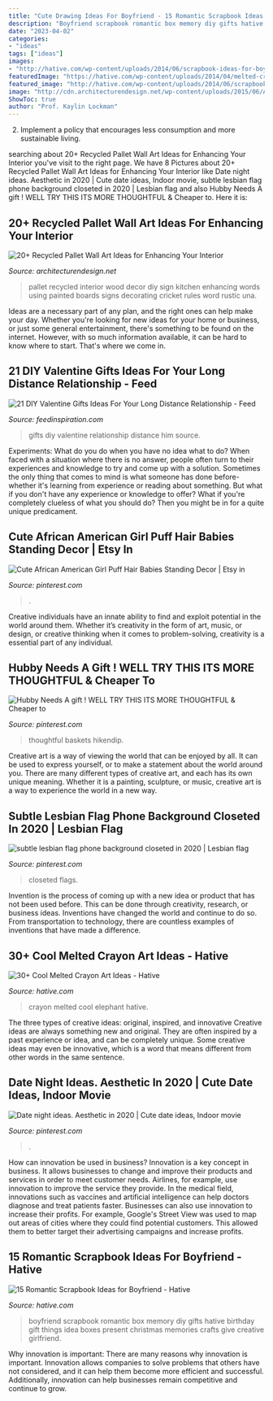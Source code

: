 ```yaml
---
title: "Cute Drawing Ideas For Boyfriend - 15 Romantic Scrapbook Ideas For Boyfriend"
description: "Boyfriend scrapbook romantic box memory diy gifts hative birthday gift things idea boxes present christmas memories crafts give creative girlfriend"
date: "2023-04-02"
categories:
- "ideas"
tags: ["ideas"]
images:
- "http://hative.com/wp-content/uploads/2014/06/scrapbook-ideas-for-boyfriend/14-scrapbook-ideas-for-lovers.jpg"
featuredImage: "https://hative.com/wp-content/uploads/2014/04/melted-crayon-art/21-melted-crayon-elephant.jpg"
featured_image: "http://hative.com/wp-content/uploads/2014/06/scrapbook-ideas-for-boyfriend/14-scrapbook-ideas-for-lovers.jpg"
image: "http://cdn.architecturendesign.net/wp-content/uploads/2015/06/AD-Pallet-Wall-Art-7.jpg"
ShowToc: true
author: "Prof. Kaylin Lockman"
---
```



2. Implement a policy that encourages less consumption and more sustainable living. 

	

		
searching about 20+ Recycled Pallet Wall Art Ideas for Enhancing Your Interior you've visit to the right page. We have 8 Pictures about 20+ Recycled Pallet Wall Art Ideas for Enhancing Your Interior like Date night ideas. Aesthetic in 2020 | Cute date ideas, Indoor movie, subtle lesbian flag phone background closeted in 2020 | Lesbian flag and also Hubby Needs A gift ! WELL TRY THIS ITS MORE THOUGHTFUL &amp; Cheaper to. Here it is:
		
    
## 20+ Recycled Pallet Wall Art Ideas For Enhancing Your Interior

<img loading=lazy src="http://cdn.architecturendesign.net/wp-content/uploads/2015/06/AD-Pallet-Wall-Art-7.jpg" onerror="this.onerror=null;this.src='https://tse3.mm.bing.net/th?id=OIP.Q3UQX1J8h8p5UFXXuB7W6gHaQP&amp;pid=15.1';" alt="20+ Recycled Pallet Wall Art Ideas for Enhancing Your Interior">

_Source: architecturendesign.net_

>pallet recycled interior wood decor diy sign kitchen enhancing words using painted boards signs decorating cricket rules word rustic una. 

	

Ideas are a necessary part of any plan, and the right ones can help make your day. Whether you're looking for new ideas for your home or business, or just some general entertainment, there's something to be found on the internet. However, with so much information available, it can be hard to know where to start. That's where we come in.

    
## 21 DIY Valentine Gifts Ideas For Your Long Distance Relationship - Feed

<img loading=lazy src="http://feedinspiration.com/wp-content/uploads/2016/12/Diy-Gifts-For-Him.jpg" onerror="this.onerror=null;this.src='https://tse3.mm.bing.net/th?id=OIP.rSoRMctrLxJJaGzx519IIwHaJ3&amp;pid=15.1';" alt="21 DIY Valentine Gifts Ideas For Your Long Distance Relationship - Feed">

_Source: feedinspiration.com_

>gifts diy valentine relationship distance him source. 

	

Experiments: What do you do when you have no idea what to do?
When faced with a situation where there is no answer, people often turn to their experiences and knowledge to try and come up with a solution. Sometimes the only thing that comes to mind is what someone has done before- whether it's learning from experience or reading about something. But what if you don't have any experience or knowledge to offer? What if you're completely clueless of what you should do? Then you might be in for a quite unique predicament.

    
## Cute African American Girl Puff Hair Babies Standing Decor | Etsy In

<img loading=lazy src="https://i.pinimg.com/736x/e4/99/58/e49958026593456327f378dc9e1f64e0.jpg" onerror="this.onerror=null;this.src='https://tse3.mm.bing.net/th?id=OIP.Q2V0ZytKSHBkR3Dn1meLmAHaJ3&amp;pid=15.1';" alt="Cute African American Girl Puff Hair Babies Standing Decor | Etsy in">

_Source: pinterest.com_

>. 

	

Creative individuals have an innate ability to find and exploit potential in the world around them. Whether it’s creativity in the form of art, music, or design, or creative thinking when it comes to problem-solving, creativity is a essential part of any individual.

    
## Hubby Needs A Gift ! WELL TRY THIS ITS MORE THOUGHTFUL &amp; Cheaper To

<img loading=lazy src="https://i.pinimg.com/736x/8b/9d/55/8b9d55dad42103febc942c52dcac40fa.jpg" onerror="this.onerror=null;this.src='https://tse4.mm.bing.net/th?id=OIP.kqfDuLe1ewx1jpihsPPp8gHaJ4&amp;pid=15.1';" alt="Hubby Needs A gift ! WELL TRY THIS ITS MORE THOUGHTFUL &amp; Cheaper to">

_Source: pinterest.com_

>thoughtful baskets hikendip. 

	

Creative art is a way of viewing the world that can be enjoyed by all. It can be used to express yourself, or to make a statement about the world around you. There are many different types of creative art, and each has its own unique meaning. Whether it is a painting, sculpture, or music, creative art is a way to experience the world in a new way.

    
## Subtle Lesbian Flag Phone Background Closeted In 2020 | Lesbian Flag

<img loading=lazy src="https://i.pinimg.com/736x/26/35/2f/26352fbf830498b4e888ce6beab1a017.jpg" onerror="this.onerror=null;this.src='https://tse4.mm.bing.net/th?id=OIP.wk_wX63U5cuRC_0PcJUFpAHaNQ&amp;pid=15.1';" alt="subtle lesbian flag phone background closeted in 2020 | Lesbian flag">

_Source: pinterest.com_

>closeted flags. 

	

Invention is the process of coming up with a new idea or product that has not been used before. This can be done through creativity, research, or business ideas. Inventions have changed the world and continue to do so. From transportation to technology, there are countless examples of inventions that have made a difference.

    
## 30+ Cool Melted Crayon Art Ideas - Hative

<img loading=lazy src="https://hative.com/wp-content/uploads/2014/04/melted-crayon-art/21-melted-crayon-elephant.jpg" onerror="this.onerror=null;this.src='https://tse2.mm.bing.net/th?id=OIP.rmCI2l8XCxUpGLYhAp3JCAHaJ4&amp;pid=15.1';" alt="30+ Cool Melted Crayon Art Ideas - Hative">

_Source: hative.com_

>crayon melted cool elephant hative. 

	

The three types of creative ideas: original, inspired, and innovative
Creative ideas are always something new and original. They are often inspired by a past experience or idea, and can be completely unique. Some creative ideas may even be innovative, which is a word that means different from other words in the same sentence.

    
## Date Night Ideas. Aesthetic In 2020 | Cute Date Ideas, Indoor Movie

<img loading=lazy src="https://i.pinimg.com/736x/2b/73/70/2b737080243e752400103ab081de50b8.jpg" onerror="this.onerror=null;this.src='https://tse1.mm.bing.net/th?id=OIP.WFoj6ez-qXMHk_lWGf3vKwHaJ3&amp;pid=15.1';" alt="Date night ideas. Aesthetic in 2020 | Cute date ideas, Indoor movie">

_Source: pinterest.com_

>. 

	

How can innovation be used in business?
Innovation is a key concept in business. It allows businesses to change and improve their products and services in order to meet customer needs. Airlines, for example, use innovation to improve the service they provide. In the medical field, innovations such as vaccines and artificial intelligence can help doctors diagnose and treat patients faster. Businesses can also use innovation to increase their profits. For example, Google's Street View was used to map out areas of cities where they could find potential customers. This allowed them to better target their advertising campaigns and increase profits.

    
## 15 Romantic Scrapbook Ideas For Boyfriend - Hative

<img loading=lazy src="http://hative.com/wp-content/uploads/2014/06/scrapbook-ideas-for-boyfriend/14-scrapbook-ideas-for-lovers.jpg" onerror="this.onerror=null;this.src='https://tse4.mm.bing.net/th?id=OIP.7yqCcXCTzDaVwZay9thIkAHaJ4&amp;pid=15.1';" alt="15 Romantic Scrapbook Ideas for Boyfriend - Hative">

_Source: hative.com_

>boyfriend scrapbook romantic box memory diy gifts hative birthday gift things idea boxes present christmas memories crafts give creative girlfriend. 

	

Why innovation is important:
There are many reasons why innovation is important. Innovation allows companies to solve problems that others have not considered, and it can help them become more efficient and successful. Additionally, innovation can help businesses remain competitive and continue to grow.

